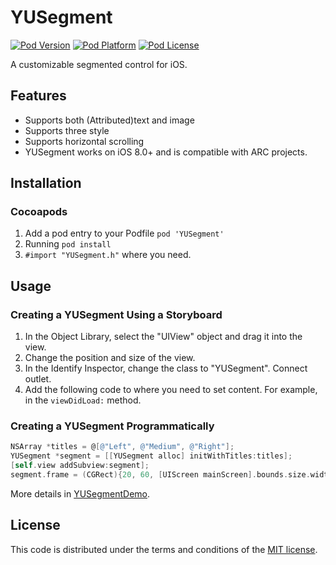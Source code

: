 # YUSegment
[![Pod Version](https://img.shields.io/cocoapods/v/YUSegment.svg)]()
[![Pod Platform](https://img.shields.io/cocoapods/p/YUSegment.svg?style=flat)]()
[![Pod License](https://img.shields.io/cocoapods/l/YUSegment.svg)]()

A customizable segmented control for iOS.

## Features

- Supports both (Attributed)text and image
- Supports three style
- Supports horizontal scrolling
- YUSegment works on iOS 8.0+ and is compatible with ARC projects.

## Installation

### Cocoapods

1. Add a pod entry to your Podfile `pod 'YUSegment'`
2. Running `pod install`
3. `#import "YUSegment.h"` where you need.

## Usage

### Creating a YUSegment Using a Storyboard

1. In the Object Library, select the "UIView" object and drag it into the view.
2. Change the position and size of the view.
3. In the Identify Inspector, change the class to "YUSegment". Connect outlet.
4. Add the following code to where you need to set content. For example, in the `viewDidLoad:` method.

### Creating a YUSegment Programmatically

```objective-c
NSArray *titles = @[@"Left", @"Medium", @"Right"];
YUSegment *segment = [[YUSegment alloc] initWithTitles:titles];
[self.view addSubview:segment];
segment.frame = (CGRect){20, 60, [UIScreen mainScreen].bounds.size.width - 40, 44};
```

More details in [YUSegmentDemo](YUSegmentDemo).

## License

This code is distributed under the terms and conditions of the [MIT license](LICENSE).
